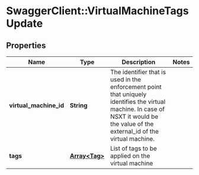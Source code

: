 # SwaggerClient::VirtualMachineTagsUpdate

## Properties
Name | Type | Description | Notes
------------ | ------------- | ------------- | -------------
**virtual_machine_id** | **String** | The identifier that is used in the enforcement point that uniquely identifies the virtual machine. In case of NSXT it would be the value of the external_id of the virtual machine.  | 
**tags** | [**Array&lt;Tag&gt;**](Tag.md) | List of tags to be applied on the virtual machine  | 


